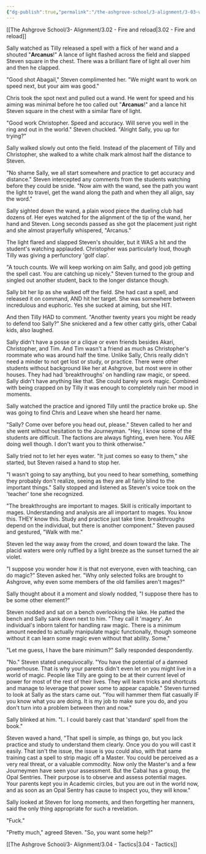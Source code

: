 ```yaml
---
{"dg-publish":true,"permalink":"/the-ashgrove-school/3-alignment/3-03-war-is-hell/"}
---
```


[[The Ashgrove School/3- Alignment/3.02 - Fire and reload\|3.02 - Fire and reload]]

Sally watched as Tilly released a spell with a flick of her wand and a shouted "**Arcanus**!" A lance of light flashed across the field and slapped Steven square in the chest. There was a brilliant flare of light all over him and then he clapped. 

"Good shot Abagail," Steven complimented her. "We might want to work on speed next, but your aim was good."

Chris took the spot next and pulled out a wand. He went for speed and his aiming was minimal before he too called out "**Arcanus**!" and a lance hit Steven square in the chest with a similar flare of light.

"Good work Christopher. Speed and accuracy. Will serve you well in the ring and out in the world." Steven chuckled. "Alright Sally, you up for trying?"

Sally walked slowly out onto the field. Instead of the placement of Tilly and Christopher, she walked to a white chalk mark almost half the distance to Steven. 

"No shame Sally, we all start somewhere and practice to get accuracy and distance." Steven intercepted any comments from the students watching before they could be snide. "Now aim with the wand, see the path you want the light to travel, get the wand along the path and when they all align, say the word."

Sally sighted down the wand, a plain wood piece the dueling club had dozens of. Her eyes watched for the alignment of the tip of the wand, her hand and Steven. Long seconds passed as she got the placement just right and she almost prayerfully whispered, "Arcanus."

The light flared and slapped Steven's shoulder, but it WAS a hit and the student's watching applauded. Christopher was particularly loud, though Tilly was giving a perfunctory 'golf clap'. 

"A touch counts. We will keep working on aim Sally, and good job getting the spell cast. You are catching up nicely." Steven turned to the group and singled out another student, back to the longer distance though. 

Sally bit her lip as she walked off the field. She had cast a spell, and released it on command, AND hit her target. She was somewhere between incredulous and euphoric. Yes she sucked at aiming, but she HIT. 

And then Tilly HAD to comment. "Another twenty years you might be ready to defend too Sally?" She snickered and a few other catty girls, other Cabal kids, also laughed. 

Sally didn't have a posse or a clique or even friends besides Akari, Christopher, and Tim. And Tim wasn't a friend as much as Christopher's roommate who was around half the time. Unlike Sally, Chris really didn't need a minder to not get lost or study, or practice. There were other students without background like her at Ashgrove, but most were in other houses. They had had 'breakthroughs' on handling raw magic, or speed. Sally didn't have anything like that. She could barely work magic. Combined with being crapped on by Tilly it was enough to completely ruin her mood in moments.

Sally watched the practice and ignored Tilly until the practice broke up. She was going to find Chris and Leave when she heard her name. 

"Sally? Come over before you head out, please." Steven called to her and she went without hesitation to the Journeyman. "Hey, I know some of the students are difficult. The factions are always fighting, even here. You ARE doing well though. I don't want you to think otherwise."

Sally tried not to let her eyes water. "It just comes so easy to them," she started, but Steven raised a hand to stop her. 

"I wasn't going to say anything, but you need to hear something, something they probably don't realize, seeing as they are all fairly blind to the important things." Sally stopped and listened as Steven's voice took on the 'teacher' tone she recognized. 

"The breakthroughs are important to mages. Skill is critically important to mages. Understanding and analysis are all important to mages. You know this. THEY know this. Study and practice just take time. breakthroughs depend on the individual, but there is another component." Steven paused and gestured, "Walk with me."

Steven led the way away from the crowd, and down toward the lake. The placid waters were only ruffled by a light breeze as the sunset turned the air violet. 

"I suppose you wonder how it is that not everyone, even with teaching, can do magic?" Steven asked her. "Why only selected folks are brought to Ashgrove, why even some members of the old families aren't mages?"

Sally thought about it a moment and slowly nodded, "I suppose there has to be some other element?"

Steven nodded and sat on a bench overlooking the lake. He patted the bench and Sally sank down next to him. "They call it 'magery'. An individual's inborn talent for handling raw magic. There is a minimum amount needed to actually manipulate magic functionally, though someone without it can learn some magic even without that ability. Some."

"Let me guess, I have the bare minimum?" Sally responded despondently.

"No." Steven stated unequivocally. "You have the potential of a damned powerhouse. That is why your parents didn't even let on you might live in a world of magic. People like Tilly are going to be at their current level of power for most of the rest of their lives. They will learn tricks and shortcuts and manage to leverage that power some to appear capable." Steven turned to look at Sally as the stars came out. "You will hammer them flat casually IF you know what you are doing. It is my job to make sure you do, and you don't turn into a problem between then and now."

Sally blinked at him. "I.. I could barely cast that 'standard' spell from the book."

Steven waved a hand, "That spell is simple, as things go, but you lack practice and study to understand them clearly. Once you do you will cast it easily. That isn't the issue, the issue is you could also, with that same training cast a spell to strip magic off a Master. You could be perceived as a very real threat, or a valuable commodity. Now only the Master's and a few Journeymen have seen your assessment. But the Cabal has a group, the Opal Sentries. Their purpose is to observe and assess potential mages. Your parents kept you in Academic circles, but you are out in the world now, and as soon as an Opal Sentry has cause to inspect you, they will know."

Sally looked at Steven for long moments, and then forgetting her manners, said the only thing appropriate for such a revelation. 

"Fuck."

"Pretty much," agreed Steven. "So, you want some help?"

[[The Ashgrove School/3- Alignment/3.04 - Tactics\|3.04 - Tactics]]

